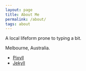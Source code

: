 ```yaml
---
layout: page
title: About Me
permalink: /about/
tags: about
---
```


A local lifeform prone to typing a bit.

Melbourne, Australia.

* [Pixyll](https://github.com/johno/pixyll)
* [Jekyll](http://jekyllrb.com)

